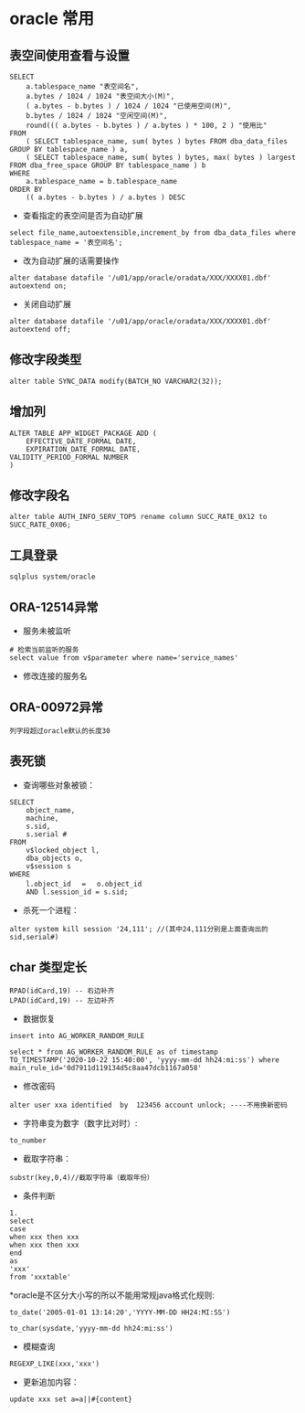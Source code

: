 # oracle 常用
## 表空间使用查看与设置
```
SELECT
	a.tablespace_name "表空间名",
	a.bytes / 1024 / 1024 "表空间大小(M)",
	( a.bytes - b.bytes ) / 1024 / 1024 "已使用空间(M)",
	b.bytes / 1024 / 1024 "空闲空间(M)",
	round((( a.bytes - b.bytes ) / a.bytes ) * 100, 2 ) "使用比" 
FROM
	( SELECT tablespace_name, sum( bytes ) bytes FROM dba_data_files GROUP BY tablespace_name ) a,
	( SELECT tablespace_name, sum( bytes ) bytes, max( bytes ) largest FROM dba_free_space GROUP BY tablespace_name ) b 
WHERE
	a.tablespace_name = b.tablespace_name 
ORDER BY
	(( a.bytes - b.bytes ) / a.bytes ) DESC
```

* 查看指定的表空间是否为自动扩展

```
select file_name,autoextensible,increment_by from dba_data_files where tablespace_name = '表空间名'; 
```

* 改为自动扩展的话需要操作

```
alter database datafile '/u01/app/oracle/oradata/XXX/XXXX01.dbf' autoextend on;
```


* 关闭自动扩展
```
alter database datafile '/u01/app/oracle/oradata/XXX/XXXX01.dbf' autoextend off;
```

## 修改字段类型
```
alter table SYNC_DATA modify(BATCH_NO VARCHAR2(32));
```

## 增加列
```
ALTER TABLE APP_WIDGET_PACKAGE ADD (
	EFFECTIVE_DATE_FORMAL DATE,
	EXPIRATION_DATE_FORMAL DATE,
VALIDITY_PERIOD_FORMAL NUMBER 
)
```

## 修改字段名
```
alter table AUTH_INFO_SERV_TOP5 rename column SUCC_RATE_0X12 to SUCC_RATE_0X06;
```


## 工具登录
```
sqlplus system/oracle
```

## ORA-12514异常
* 服务未被监听
```
# 检索当前监听的服务
select value from v$parameter where name='service_names'
```
* 修改连接的服务名


## ORA-00972异常
```
列字段超过oracle默认的长度30
```

## 表死锁

* 查询哪些对象被锁：
```
SELECT
	object_name,
	machine,
	s.sid,
	s.serial # 
FROM
	v$locked_object l,
	dba_objects o,
	v$session s 
WHERE
	l.object_id　 =　 o.object_id 
	AND l.session_id = s.sid;
```

* 杀死一个进程：
```
alter system kill session '24,111'; //(其中24,111分别是上面查询出的sid,serial#)
```

## char 类型定长
```
RPAD(idCard,19) -- 右边补齐
LPAD(idCard,19) -- 左边补齐
```

* 数据恢复
```
insert into AG_WORKER_RANDOM_RULE

select * from AG_WORKER_RANDOM_RULE as of timestamp  TO_TIMESTAMP('2020-10-22 15:40:00', 'yyyy-mm-dd hh24:mi:ss') where main_rule_id='0d7911d119134d5c8aa47dcb1167a058'
```

* 修改密码
```
alter user xxa identified  by  123456 account unlock; ----不用换新密码
```

* 字符串变为数字（数字比对时）:
```
to_number
```
* 截取字符串：
```
substr(key,0,4)//截取字符串（截取年份）
```
* 条件判断
```
1.
select
case
when xxx then xxx
when xxx then xxx
end
as
'xxx'
from 'xxxtable'
```
*oracle是不区分大小写的所以不能用常规java格式化规则:
```
to_date('2005-01-01 13:14:20','YYYY-MM-DD HH24:MI:SS')
```
```
to_char(sysdate,'yyyy-mm-dd hh24:mi:ss')
```
* 模糊查询
```
REGEXP_LIKE(xxx,'xxx')
```
* 更新追加内容：
```
update xxx set a=a||#{content}
```
